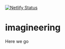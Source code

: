 [![Netlify Status](https://api.netlify.com/api/v1/badges/252e8c88-4ac5-4e49-9a45-0a0ee289e89c/deploy-status)](https://app.netlify.com/sites/imagineerwtf/deploys)

# imagineering

Here we go
